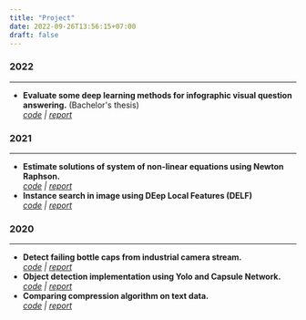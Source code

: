 ```yaml
---
title: "Project"
date: 2022-09-26T13:56:15+07:00
draft: false
---
```


### 2022
---
- **Evaluate some deep learning methods for infographic visual question answering.** (Bachelor's thesis) \
    *[code](https://github.com/tiennvcs/docvqa) | [report]()*
### 2021
---
- **Estimate solutions of system of non-linear equations using Newton Raphson.**\
    *[code](https://github.com/tiennvcs/NewtonRaphson_Non-linearSystem) | [report]()*
- **Instance search in image using DEep Local Features (DELF)** \
    *[code](https://github.com/tiennvcs/instance_search)     | [report]()*
### 2020
---
- **Detect failing bottle caps from industrial camera stream.** \
    *[code](https://github.com/tiennvcs/SHTP_AI_cameraChallenge) | [report]()*
- **Object detection implementation using Yolo and Capsule Network.**\
    *[code](https://github.com/tiennvcs/ObjectDetection-Capsnet) | [report]()*
- **Comparing compression algorithm on text data.** \
    *[code](https://github.com/tiennvcs/CompressAlgorithm) | [report]()*

